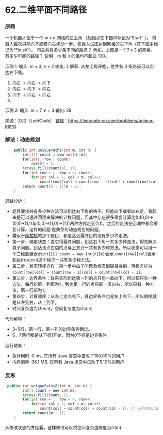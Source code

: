 # 62.二维平面不同路径

### 原题
一个机器人位于一个 m x n 网格的左上角 （起始点在下图中标记为“Start” ）。
机器人每次只能向下或者向右移动一步。机器人试图达到网格的右下角（在下图中标记为“Finish”）。
问总共有多少条不同的路径？
例如，上图是一个7 x 3 的网格。有多少可能的路径？
说明：m 和 n 的值均不超过 100。

示例 1:
输入: m = 3, n = 2
输出: 3
解释:
从左上角开始，总共有 3 条路径可以到达右下角。
1. 向右 -> 向右 -> 向下
2. 向右 -> 向下 -> 向右
3. 向下 -> 向右 -> 向右
4. 
示例 2:
输入: m = 7, n = 3
输出: 28

来源：力扣（LeetCode）
[链接](https://leetcode-cn.com/problems/unique-paths)：https://leetcode-cn.com/problems/unique-paths

### 解法：动态规划

```java
	public int uniquePaths(int m, int n) {
        int[][] count = new int[n][m];
        for(int[] row : count)
            row[0] = 1;
        Arrays.fill(count[0], 1);
        for(int row = 1; row < n; row++)
            for(int col = 1; col < m; col++)
                count[row][col] = count[row - 1][col] + count[row][col - 1];
        return count[n - 1][m - 1];
    }
```

思路分析：

* 题目要求共有多少种方法可以到达右下角的格子。只能向下或者向右走，看起来是可以通过回溯来解决的计数问题，但其中存在很多重复计算比如(0,0)->(0,1)->(1,1)与(0,0)->(1,0)->(1,1)两种方式走到(1,1)，之后的走法在回溯中都会重复计算。这样的问题 是典型的动态规划的问题。
* 类似于[爬楼梯](https://github.com/ustcyyw/yyw_algorithm/blob/master/easy/DP/climbStairs.md)的那个题目，都是达到最终目的地有多少种走法。
* 第一步，确定状态：要求得最终问题，到达右下角一共多少种走法，得先解决其子问题。到达该点左边的点与上方点一共有多少种方法。所以状态可以用一个二维数组表示`int[][] count = new int[n][m]`表示,`count[row][col]`表示到达(row,col)这个格子一共有多少种方法。
* 第二步，状态转移方程：第一步中由子问题及状态很容易得到，转移方程为`count[row][col] = count[row - 1][col] + count[row][col - 1]`。
* 第三步，边界条件：联系实际到达第一列的点只能一直向下，所以都只有一种方法，每行的第一列都为1；到达第一行的点只能一直向右，所以只有一种方法，第一行都为1。
* 第四步，计算顺序：从左上走向右下，且边界条件也是左上右下，所以顺序就是从左到右，从上到下。
* 时间复杂度为$O(mn)$，空间复杂度为$O(mn)$

代码解释：

* 3~5行，第一行，第一列的边界条件确定。
* 6，7两行都是从下标1开始，因为0下标是边界条件。

运行结果：
* 执行用时 :0 ms, 在所有 Java 提交中击败了100.00%的用户
* 内存消耗 :36.1 MB, 在所有 Java 提交中击败了5.10%的用户

### 反思

```java
 public int uniquePaths2(int m, int n) {
        int[] count = new int[m];
        Arrays.fill(count, 1);
        for(int row = 1; row < n; row++)
            for(int col = 1; col < m; col++)
                count[col] = count[col] + count[col - 1]; // 分别对应上格子与左边格子
        return count[m - 1];
    }
```

从修改状态的方程看，这样修改可以将空间复杂度降低为$O(m)$